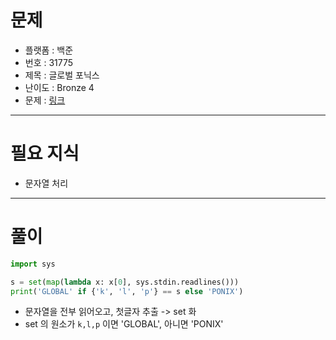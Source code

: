 # 문제
- 플랫폼 : 백준
- 번호 : 31775
- 제목 : 글로벌 포닉스
- 난이도 : Bronze 4
- 문제 : <a href="https://www.acmicpc.net/problem/31775" target="_blank">링크</a>

---

# 필요 지식
- 문자열 처리

---

# 풀이
```python
import sys

s = set(map(lambda x: x[0], sys.stdin.readlines()))
print('GLOBAL' if {'k', 'l', 'p'} == s else 'PONIX')
```
- 문자열을 전부 읽어오고, 첫글자 추출 -> set 화
- set 의 원소가 `k,l,p` 이면 'GLOBAL', 아니면 'PONIX'

